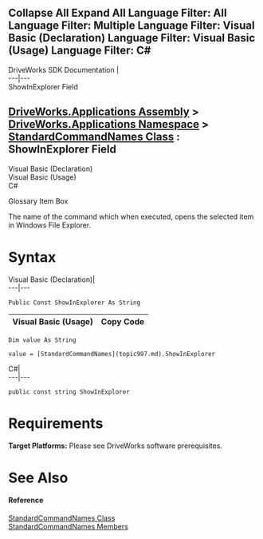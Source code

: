        

 Collapse All Expand All  Language Filter: All  Language Filter: Multiple  Language Filter: Visual Basic (Declaration) Language Filter: Visual Basic (Usage) Language Filter: C#  
---  
DriveWorks SDK Documentation  |   
---|---  
ShowInExplorer Field   
  
[DriveWorks.Applications Assembly](topic13.md) > [DriveWorks.Applications Namespace](topic16.md) > [StandardCommandNames Class](topic997.md) : ShowInExplorer Field  
---  
  
Visual Basic (Declaration)    
Visual Basic (Usage)    
C# 

Glossary Item Box

The name of the command which when executed, opens the selected item in Windows File Explorer. 

# Syntax

Visual Basic (Declaration)|   
---|---  
      
    
    Public Const ShowInExplorer As String  
  
Visual Basic (Usage)| Copy Code  
---|---  
      
    
    Dim value As String
     
    value = [StandardCommandNames](topic997.md).ShowInExplorer  
  
C#|   
---|---  
      
    
    public const string ShowInExplorer  
  
# Requirements

**Target Platforms:** Please see DriveWorks software prerequisites.

# See Also

#### Reference

[StandardCommandNames Class](topic997.md)   
[StandardCommandNames Members](topic998.md)


